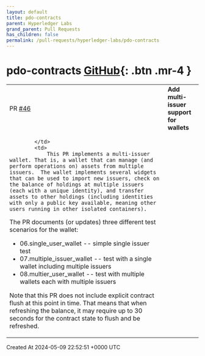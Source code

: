 ```yaml
---
layout: default
title: pdo-contracts
parent: Hyperledger Labs
grand_parent: Pull Requests
has_children: false
permalink: /pull-requests/hyperledger-labs/pdo-contracts
---
```


# pdo-contracts <span class="fs-3 right-align">[GitHub](https://github.com/hyperledger-labs/pdo-contracts){: .btn .mr-4 }</span>


<div>
    <table>
        <tr>
            <td>
                PR <a href="https://github.com/hyperledger-labs/pdo-contracts/pull/46" class=".btn">#46</a>
            </td>
            <td>
                <b>
                    Add multi-issuer support for wallets
                </b>
            </td>
        </tr>
        <tr>
            <td>
                
            </td>
            <td>
                This PR implements a multi-issuer wallet. That is, a wallet that can manage (and perform operations on) assets from multiple issuers.  The wallet implements several widgets that can be used to import new issuers, check on the balance of holdings at multiple issuers (each with a unique identity), and transfer assets to other holdings (including identities with only a public key available, meaning other users running in other isolated containers).

The PR documents (or updates) three different test scenarios for the wallet:
* 06.single_user_wallet -- simple single issuer test
* 07.multiple_issuer_wallet -- test with a single wallet including multiple issuers
* 08.multier_user_wallet -- test with multiple wallets each with multiple issuers

Note that this PR does not include explicit contract flush at this point in time. That means that when refreshing the balance, it may require up to 30 seconds for the contract state to flush and be refreshed.
            </td>
        </tr>
    </table>
    <div class="right-align">
        Created At 2024-05-09 22:52:51 +0000 UTC
    </div>
</div>

